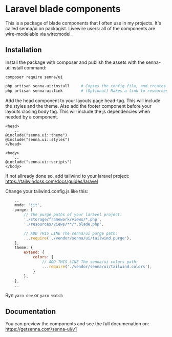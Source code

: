 # Laravel blade components

This is a package of blade components that I often use in my projects. It's called senna/ui on packagist. 
Livewire users: all of the components are wire-modelable via wire:model.

## Installation

Install the package with composer and publish the assets with the senna-ui:install command:

```
composer require senna/ui
```
```bash
php artisan senna-ui:install     # Copies the config file, and creates a symlinkt assets in public dir
php artisan senna-ui:link        # (Optional) Makes a link to resources/components/senna so that vscode "goto view" plugin can navigate to the component
```

Add the head component to your layouts page head-tag. This will include the styles and the theme. Also add the footer component before your layouts closing body tag. This will include the js dependencies when needed by a component.

```blade
<head>
    ..
@include("senna.ui::theme")
@include("senna.ui::styles")
</head>

<body>
    ..
@include("senna.ui::scripts")
</body>
```

If not allready done so, add tailwind to your laravel project:
https://tailwindcss.com/docs/guides/laravel

Change your tailwind.config.js like this:

```js
    ..
    mode: 'jit',
    purge: [
        // The purge paths of your laravel project:
        './storage/framework/views/*.php',
        './resources/views/**/*.blade.php',

        // ADD THIS LINE The senna/ui purge path:
        ...require('./vendor/senna/ui/tailwind.purge'),
    ],
    theme: {
        extend: {
            colors: {
                // ADD THIS LINE The senna/ui colors path:
                ...require('./vendor/senna/ui/tailwind.colors'),
            }
        },
    },
    ..
```

Ryn ``yarn dev`` or ``yarn watch``

## Documentation

You can preview the components and see the full documenation on: https://getsenna.com/senna-ui/v1
